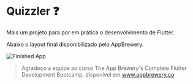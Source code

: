 
# Quizzler ❓

Mais um projeto para por em prática o desenvolvimento de Flutter.

Abaixo o layout final disponibilizado pelo AppBrewery.

![Finished App](https://github.com/londonappbrewery/Images/blob/master/quizzler-demo.gif)

>Agradeço a equipe ao curso The App Brewery's Complete Flutter Development Bootcamp, disponível em www.appbrewery.co
